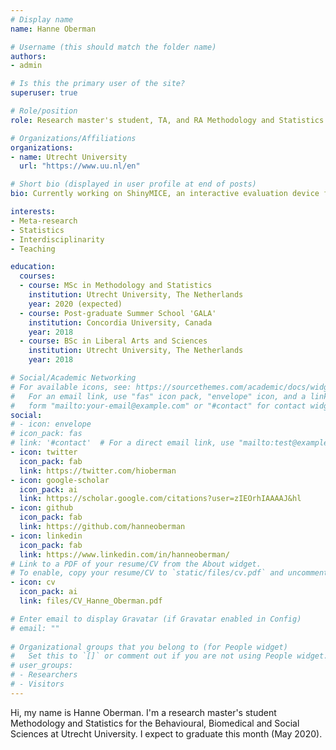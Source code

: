 ```yaml
---
# Display name
name: Hanne Oberman

# Username (this should match the folder name)
authors:
- admin

# Is this the primary user of the site?
superuser: true

# Role/position
role: Research master's student, TA, and RA Methodology and Statistics

# Organizations/Affiliations
organizations:
- name: Utrecht University
  url: "https://www.uu.nl/en"

# Short bio (displayed in user profile at end of posts)
bio: Currently working on ShinyMICE, an interactive evaluation device for multiply imputed data.

interests:
- Meta-research
- Statistics
- Interdisciplinarity
- Teaching

education:
  courses:
  - course: MSc in Methodology and Statistics
    institution: Utrecht University, The Netherlands
    year: 2020 (expected)
  - course: Post-graduate Summer School 'GALA'
    institution: Concordia University, Canada 
    year: 2018
  - course: BSc in Liberal Arts and Sciences 
    institution: Utrecht University, The Netherlands
    year: 2018 

# Social/Academic Networking
# For available icons, see: https://sourcethemes.com/academic/docs/widgets/#icons
#   For an email link, use "fas" icon pack, "envelope" icon, and a link in the
#   form "mailto:your-email@example.com" or "#contact" for contact widget.
social:
# - icon: envelope
# icon_pack: fas
# link: '#contact'  # For a direct email link, use "mailto:test@example.org".
- icon: twitter
  icon_pack: fab
  link: https://twitter.com/hioberman
- icon: google-scholar
  icon_pack: ai
  link: https://scholar.google.com/citations?user=zIEOrhIAAAAJ&hl
- icon: github
  icon_pack: fab
  link: https://github.com/hanneoberman
- icon: linkedin
  icon_pack: fab  
  link: https://www.linkedin.com/in/hanneoberman/
# Link to a PDF of your resume/CV from the About widget.
# To enable, copy your resume/CV to `static/files/cv.pdf` and uncomment the lines below.  
- icon: cv
  icon_pack: ai
  link: files/CV_Hanne_Oberman.pdf

# Enter email to display Gravatar (if Gravatar enabled in Config)
# email: ""
  
# Organizational groups that you belong to (for People widget)
#   Set this to `[]` or comment out if you are not using People widget.  
# user_groups:
# - Researchers
# - Visitors
---
```


Hi, my name is Hanne Oberman. I'm a research master's student Methodology and Statistics for the Behavioural, Biomedical and Social Sciences at Utrecht University. I expect to graduate this month (May 2020). 
